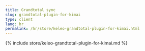 ```yaml
---
title: Grandtotal sync
slug: grandtotal-plugin-for-kimai
type: client
lang: hr
permalink: /hr/store/keleo-grandtotal-plugin-for-kimai.html
---
```


{% include store/keleo-grandtotal-plugin-for-kimai.md %}

